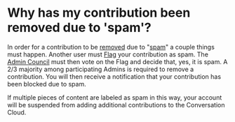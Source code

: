 # Why has my contribution been removed due to 'spam'? #
In order for a contribution to be [removed][1] due to "[spam][2]" a couple things must 
happen. Another user must [Flag][3] your contribution as spam. The [Admin 
Council][4] must then vote on the Flag and decide that, yes, it is spam. A 2/3 
majority among participating Admins is required to remove a contribution.
You will then receive a notification that your contribution has been blocked 
due to spam. 

If multiple pieces of content are labeled as spam in this way, your 
account will be suspended from adding additional contributions to the 
Conversation Cloud.

[1]: /help/conversation/deletions/
[2]: /help/policies/do_not_spam/
[3]: /help/privileges/flagging/
[4]: /help/reputation/admin_council/
